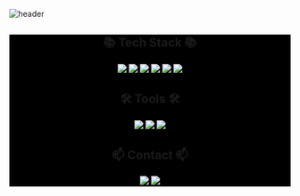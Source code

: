 ![header](https://capsule-render.vercel.app/api?type=wave&color=auto&height=300&section=header&text=welcome%20to%20github&fontSize=90)
<div align="center" style="background-color: #000;">
    
  <h2>📚 Tech Stack 📚</h2>
  <div>
    <img src="https://img.shields.io/badge/TYPESCRIPT-3178C6?style=for-the-badge&logo=typescript&logoColor=white" />
    <img src="https://img.shields.io/badge/REACT-61DAFB?style=for-the-badge&logo=react&logoColor=black" />
    <img src="https://img.shields.io/badge/VUE-4FC08D?style=for-the-badge&logo=vue.js&logoColor=white" />
    <img src="https://img.shields.io/badge/JAVASCRIPT-F7DF1E?style=for-the-badge&logo=javascript&logoColor=black" />
    <img src="https://img.shields.io/badge/HTML5-E34F26?style=for-the-badge&logo=html5&logoColor=white" />
    <img src="https://img.shields.io/badge/CSS3-1572B6?style=for-the-badge&logo=css3&logoColor=white" />

  </div>
  <h2>🛠 Tools 🛠</h2>
  <div>
    <img src="https://img.shields.io/badge/GIT-F05032?style=for-the-badge&logo=git&logoColor=white" />
    <img src="https://img.shields.io/badge/GITHUB-181717?style=for-the-badge&logo=github&logoColor=white" />
    <img src="https://img.shields.io/badge/NOTION-000000?style=for-the-badge&logo=notion&logoColor=white" />
  </div>
  <h2>📫 Contact 📫</h2>
  <div>
    <img src="https://img.shields.io/badge/VELOG-20C997?style=for-the-badge&logo=velog&logoColor=white" />
    <a href="mailto:email@example.com">
      <img src="https://img.shields.io/badge/EMAIL-EA4335?style=for-the-badge&logo=gmail&logoColor=white" />
    </a>
  </div>
</div>
<div align="center">
<!-- ![준환's GitHub stats](https://github-readme-stats.vercel.app/api?username=jun-hwan00&show_icons=true&theme=dark) -->
<!-- [준환's GitHub stats](https://github-readme-stats.vercel.app/api?username=jun-hwan00&show_icons=true&theme=tokyonight&include_all_commits=true&count_private=true)
[Top Langs](https://github-readme-stats.vercel.app/api/top-langs/?username=YOUR_USERNAME&layout=compact&theme=tokyonight)
</div> -->
